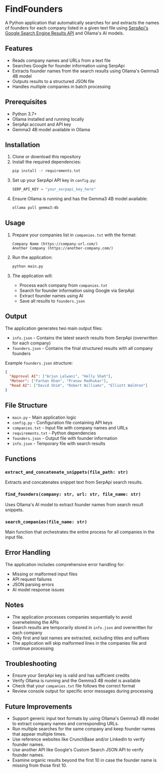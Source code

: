 # FindFounders

A Python application that automatically searches for and extracts the names of founders for each company listed in a given text file using [SerpApi's Google Search Engine Results API](https://serpapi.com/search-api) and Ollama's AI models.

## Features

- Reads company names and URLs from a text file
- Searches Google for founder information using SerpApi
- Extracts founder names from the search results using Ollama's Gemma3 4B model
- Outputs results to a structured JSON file
- Handles multiple companies in batch processing

## Prerequisites

- Python 3.7+
- Ollama installed and running locally
- SerpApi account and API key
- Gemma3 4B model available in Ollama

## Installation

1. Clone or download this repository
2. Install the required dependencies:
   ```bash
   pip install -r requirements.txt
   ```
3. Set up your SerpApi API key in `config.py`:
   ```python
   SERP_API_KEY = "your_serpapi_key_here"
   ```
4. Ensure Ollama is running and has the Gemma3 4B model available:
   ```bash
   ollama pull gemma3:4b
   ```

## Usage

1. Prepare your companies list in `companies.txt` with the format:
   ```
   Company Name (https://company-url.com/)
   Another Company (https://another-company.com/)
   ```

2. Run the application:
   ```bash
   python main.py
   ```

3. The application will:
   - Process each company from `companies.txt`
   - Search for founder information using Google via SerpApi
   - Extract founder names using AI
   - Save all results to `founders.json`

## Output

The application generates two main output files:

- `info.json` - Contains the latest search results from SerpApi (overwritten for each company)
- `founders.json` - Contains the final structured results with all company founders

Example `founders.json` structure:
```json
{
  "Approval AI": ["Arjun Lalwani", "Helly Shah"],
  "Meteor": ["Farhan Khan", "Pranav Madhukar"],
  "Read AI": ["David Shim", "Robert Williams", "Elliott Waldron"]
}
```

## File Structure

- `main.py` - Main application logic
- `config.py` - Configuration file containing API keys
- `companies.txt` - Input file with company names and URLs
- `requirements.txt` - Python dependencies
- `founders.json` - Output file with founder information
- `info.json` - Temporary file with search results

## Functions

### `extract_and_concatenate_snippets(file_path: str)`
Extracts and concatenates snippet text from SerpApi search results.

### `find_founders(company: str, url: str, file_name: str)`
Uses Ollama's AI model to extract founder names from search result snippets.

### `search_companies(file_name: str)`
Main function that orchestrates the entire process for all companies in the input file.

## Error Handling

The application includes comprehensive error handling for:
- Missing or malformed input files
- API request failures
- JSON parsing errors
- AI model response issues

## Notes

- The application processes companies sequentially to avoid overwhelming the APIs
- Search results are temporarily stored in `info.json` and overwritten for each company
- Only first and last names are extracted, excluding titles and suffixes
- The application will skip malformed lines in the companies file and continue processing

## Troubleshooting

- Ensure your SerpApi key is valid and has sufficient credits
- Verify Ollama is running and the Gemma3 4B model is available
- Check that your `companies.txt` file follows the correct format
- Review console output for specific error messages during processing

## Future Improvements

- Support generic input text formats by using Ollama's Gemma3 4B model to extract company names and corresponding URLs.
- Run multiple searches for the same company and keep founder names that appear multiple times.
- Use reference websites like CrunchBase and/or LinkedIn to verify founder names.
- Use another API like Google's Custom Search JSON API to verify founder names.
- Examine organic results beyond the first 10 in case the founder name is missing from those first 10.
